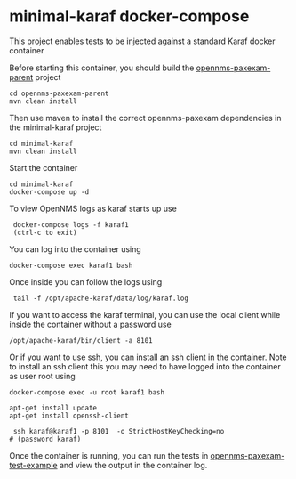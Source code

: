 # minimal-karaf docker-compose

This project enables tests to be injected against a standard Karaf docker container

Before starting this container, you should build the [opennms-paxexam-parent](../../opennms-paxexam-parent) project

```
cd opennms-paxexam-parent
mvn clean install
```

Then use maven to install the correct opennms-paxexam dependencies in the minimal-karaf project

```
cd minimal-karaf
mvn clean install
```

Start the container

```
cd minimal-karaf
docker-compose up -d
```

To view OpenNMS logs as karaf starts up use

```
 docker-compose logs -f karaf1 
 (ctrl-c to exit)
```

You can log into the container using
```
docker-compose exec karaf1 bash
```
Once inside you can follow the logs using
```
 tail -f /opt/apache-karaf/data/log/karaf.log
```

If you want to access the karaf terminal, you can use the local client while inside the container without a password use
```
/opt/apache-karaf/bin/client -a 8101
```

Or if you want to use ssh, you can install an ssh client in the container.
Note to install an ssh client this you may need to have logged into the container as user root using
```
docker-compose exec -u root karaf1 bash

apt-get install update
apt-get install openssh-client

 ssh karaf@karaf1 -p 8101  -o StrictHostKeyChecking=no
# (password karaf)
```

Once the container is running, you can run the tests in [opennms-paxexam-test-example](../opennms-paxexam-test-example) and view the output in the container log.
